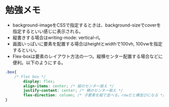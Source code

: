 # 勉強メモ  
* background-imageをCSSで指定するときは、background-sizeでcoverを指定するといい感じに表示される。  
* 縦書きする場合はwriting-mode: vertical-rl。  
* 画面いっぱいに要素を配置する場合はheightとwidthで100vh, 100vwを指定するといい。  
* Flex-boxは要素のレイアウト方法の一つ。縦横センター配置する場合などに便利。以下のようにする。  
```css
.box{
    /* Flex box */
        display: flex;
        align-items: center; /* 縦のセンター揃え */
        justify-content: center; /* 横のセンター揃え */
        flex-direction: column; /* 子要素を縦で並べる。rowだと横並びになる */
}
```